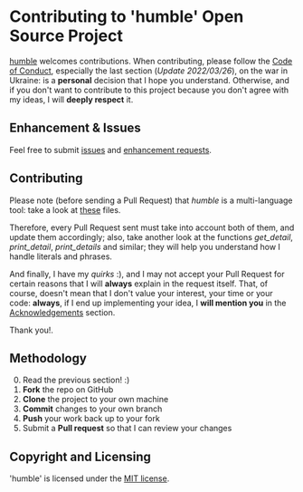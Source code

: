 Contributing to 'humble' Open Source Project
============================================

[humble](https://github.com/rfc-st/humble) welcomes contributions. When contributing, please follow the [Code of Conduct](https://github.com/rfc-st/humble/blob/master/CODE_OF_CONDUCT.md), especially the last section (<i>Update 2022/03/26</i>), on the war in Ukraine: is a <b>personal</b> decision that I hope you understand. Otherwise, and if you don't want to contribute to this project because you don't agree with my ideas, I will <b>deeply respect</b> it.

Enhancement & Issues
--------------------

Feel free to submit [issues](https://github.com/rfc-st/humble/issues/new?assignees=&labels=&template=bug_report.md&title=) and [enhancement requests](https://github.com/rfc-st/humble/issues/new?assignees=&labels=&template=feature_request.md&title=).


Contributing
------------

Please note (before sending a Pull Request) that <i>humble</i> is a multi-language tool: take a look at [these](https://github.com/rfc-st/humble/tree/master/i10n) files.

Therefore, every Pull Request sent must take into account both of them, and update them accordingly; also, take another look at the functions <i>get_detail</i>, <i>print_detail</i>, <i>print_details</i> and similar; they will help you understand how I handle literals and phrases.

And finally, I have my <i>quirks</i> :), and I may not accept your Pull Request for certain reasons that I will <b>always</b> explain in the request itself. That, of course, doesn't mean that I don't value your interest, your time or your code: <b>always</b>, if I end up implementing your idea, I <b>will mention you</b> in the [Acknowledgements](https://github.com/rfc-st/humble/#acknowledgements) section.

Thank you!.

Methodology
-----------

 0. Read the previous section! :)
 1. **Fork** the repo on GitHub
 2. **Clone** the project to your own machine
 3. **Commit** changes to your own branch
 4. **Push** your work back up to your fork
 5. Submit a **Pull request** so that I can review your changes

Copyright and Licensing
-----------------------

'humble' is licensed under the [MIT license](https://github.com/rfc-st/humble/blob/master/LICENSE).
